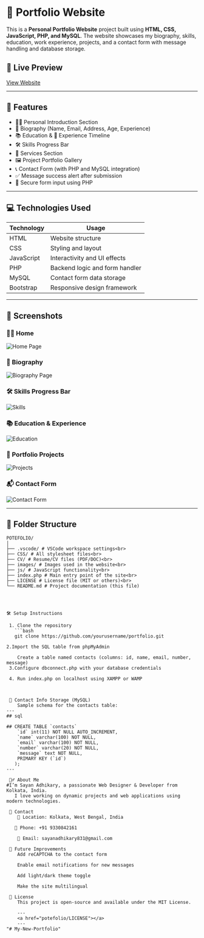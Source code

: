 # 💼 Portfolio Website

This is a **Personal Portfolio Website** project built using **HTML, CSS, JavaScript, PHP, and MySQL**. The website showcases my biography, skills, education, work experience, projects, and a contact form with message handling and database storage.

## 🔗 Live Preview
[View Website](#) <!-- Replace # with your live link if hosted -->

---

## 📂 Features

- 🧑‍💼 Personal Introduction Section
- 🧾 Biography (Name, Email, Address, Age, Experience)
- 📚 Education & 💼 Experience Timeline
- 🛠️ Skills Progress Bar
- 🧰 Services Section
- 🖼️ Project Portfolio Gallery
- 📞 Contact Form (with PHP and MySQL integration)
- ✅ Message success alert after submission
- 🔐 Secure form input using PHP

---

## 💻 Technologies Used

| Technology  | Usage                          |
|-------------|--------------------------------|
| HTML        | Website structure              |
| CSS         | Styling and layout             |
| JavaScript  | Interactivity and UI effects   |
| PHP         | Backend logic and form handler |
| MySQL       | Contact form data storage      |
| Bootstrap   | Responsive design framework    |

---

## 📸 Screenshots
### 🧑‍💼 Home 
![Home Page](screenshots/home_page.png) 

### 🧾 Biography
![Biography Page](screenshots/Biography.png) 

### 🛠️ Skills Progress Bar
![Skills](screenshots/skills.png)

### 📚 Education & Experience
![Education](screenshots/education.png)

### 💼 Portfolio Projects
![Projects](screenshots/project.png)

### 📬 Contact Form
![Contact Form](screenshots/contact.png)

---

## 📁 Folder Structure

```
POTEFOLIO/
│
├── .vscode/ # VSCode workspace settings<br>
├── CSS/ # All stylesheet files<br>
├── CV/ # Resume/CV files (PDF/DOC)<br>
├── images/ # Images used in the website<br>
├── js/ # JavaScript functionality<br>
├── index.php # Main entry point of the site<br>
├── LICENSE # License file (MIT or others)<br>
└── README.md # Project documentation (this file)




🛠️ Setup Instructions

 1. Clone the repository  
   ```bash
   git clone https://github.com/yourusername/portfolio.git

2.Import the SQL table from phpMyAdmin

    Create a table named contacts (columns: id, name, email, number, message)
 3.Configure dbconnect.php with your database credentials

 4. Run index.php on localhost using XAMPP or WAMP



 📌 Contact Info Storage (MySQL)
    Sample schema for the contacts table:
---
## sql

## CREATE TABLE `contacts` 
    `id` int(11) NOT NULL AUTO_INCREMENT,
    `name` varchar(100) NOT NULL,
    `email` varchar(100) NOT NULL,
    `number` varchar(20) NOT NULL,
    `message` text NOT NULL,
    PRIMARY KEY (`id`)
   );
---

 🙋‍♂️ About Me
#I’m Sayan Adhikary, a passionate Web Designer & Developer from Kolkata, India.
   I love working on dynamic projects and web applications using modern technologies.

 📧 Contact
    📍 Location: Kolkata, West Bengal, India

   📱 Phone: +91 9330842161

    📧 Email: sayanadhikary831@gmail.com

 🏁 Future Improvements
    Add reCAPTCHA to the contact form

    Enable email notifications for new messages

    Add light/dark theme toggle

    Make the site multilingual

 📜 License
    This project is open-source and available under the MIT License.

    ---
    <a href="potefolio/LICENSE"></a>
    ---
"# My-New-Portfolio" 
